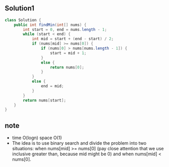 ## Solution1
``` java
class Solution {
    public int findMin(int[] nums) {
        int start = 0, end = nums.length - 1;
        while (start < end) {
            int mid = start + (end - start) / 2;
            if (nums[mid] >= nums[0]) {
                if (nums[0] > nums[nums.length - 1]) {
                    start = mid + 1;
                }
                else {
                    return nums[0];
                }
            }
            else {
                end = mid;
            }
        }
        return nums[start];
    }
}
```

## note
* time O(logn) space O(1) 
* The idea is to use binary search and divide the problem into two situations: when nums[mid] >= nums[0] (pay close attention 
that we use inclusive greater than, because mid might be 0) and when nums[mid] < nums[0].
